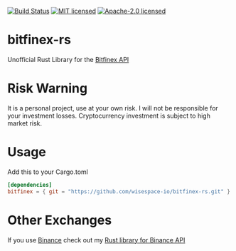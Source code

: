 [![Build Status](https://travis-ci.org/wisespace-io/bitfinex-rs.png?branch=master)](https://travis-ci.org/wisespace-io/bitfinex-rs)
[![MIT licensed](https://img.shields.io/badge/License-MIT-blue.svg)](./LICENSE-MIT)
[![Apache-2.0 licensed](https://img.shields.io/badge/License-Apache%202.0-blue.svg)](./LICENSE-APACHE)

# bitfinex-rs
Unofficial Rust Library for the [Bitfinex API](https://bitfinex.readme.io/v2/docs/getting-started)

# Risk Warning
It is a personal project, use at your own risk. I will not be responsible for your investment losses.
Cryptocurrency investment is subject to high market risk.

# Usage

Add this to your Cargo.toml

```toml
[dependencies]
bitfinex = { git = "https://github.com/wisespace-io/bitfinex-rs.git" }
```

# Other Exchanges

If you use [Binance](https://www.binance.com/) check out my [Rust library for Binance API](https://github.com/wisespace-io/binance-rs)